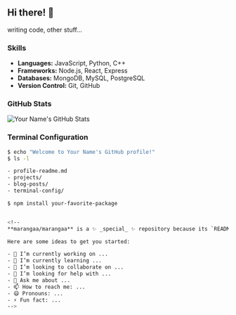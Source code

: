 <!--<div align="center">
  <img src="https://your-image-url" alt="Your Name" width="200" height="200">
  <h1>Your Name</h1>
  <p>Software Engineer | Terminal Enthusiast</p>
  
  <a href="https://your-website-url" target="_blank">
    <img src="https://img.shields.io/badge/Website-YourWebsiteURL-blue?style=flat-square&logo=google-chrome&logoColor=white">
  </a>
  <a href="https://twitter.com/your-twitter-handle" target="_blank">
    <img src="https://img.shields.io/badge/Twitter-YourTwitterHandle-blue?style=flat-square&logo=twitter&logoColor=white">
  </a>
  <a href="https://linkedin.com/in/your-linkedin-profile" target="_blank">
    <img src="https://img.shields.io/badge/LinkedIn-YourLinkedInProfile-blue?style=flat-square&logo=linkedin&logoColor=white">
  </a>
  <a href="mailto:your-email-address">
    <img src="https://img.shields.io/badge/Email-YourEmailAddress-blue?style=flat-square&logo=gmail&logoColor=white">
  </a>
</div>
-->

<br>

## Hi there! 👋
writing code, other stuff...

### Skills

- **Languages:** JavaScript, Python, C++
- **Frameworks:** Node.js, React, Express
- **Databases:** MongoDB, MySQL, PostgreSQL
- **Version Control:** Git, GitHub

<!--
### Projects

- [Project 1](https://github.com/your-repo/project-1): Brief description of the project.
- [Project 2](https://github.com/your-repo/project-2): Brief description of the project.
- [Project 3](https://github.com/your-repo/project-3): Brief description of the project.
-->

<!--### Recent Blog Posts

- [Blog Post 1](https://your-blog-url/post-1): Brief description of the blog post.
- [Blog Post 2](https://your-blog-url/post-2): Brief description of the blog post.
- [Blog Post 3](https://your-blog-url/post-3): Brief description of the blog post.
-->

### GitHub Stats

![Your Name's GitHub Stats](https://github-readme-stats.vercel.app/api?username=marangaa&show_icons=true&hide_border=true)

### Terminal Configuration

```bash
$ echo "Welcome to Your Name's GitHub profile!"
$ ls -l

- profile-readme.md
- projects/
- blog-posts/
- terminal-config/

$ npm install your-favorite-package


<!--
**marangaa/marangaa** is a ✨ _special_ ✨ repository because its `README.md` (this file) appears on your GitHub profile.

Here are some ideas to get you started:

- 🔭 I’m currently working on ...
- 🌱 I’m currently learning ...
- 👯 I’m looking to collaborate on ...
- 🤔 I’m looking for help with ...
- 💬 Ask me about ...
- 📫 How to reach me: ...
- 😄 Pronouns: ...
- ⚡ Fun fact: ...
-->
